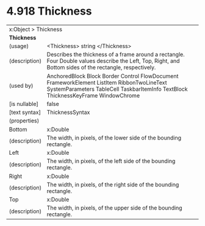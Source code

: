 <html dir="LTR" xmlns:mshelp="http://msdn.microsoft.com/mshelp" xmlns:ddue="http://ddue.schemas.microsoft.com/authoring/2003/5" xmlns:xlink="http://www.w3.org/1999/xlink" xmlns:tool="http://www.microsoft.com/tooltip">

<body>
 <input type="hidden" id="userDataCache" class="userDataStyle">
 <input type="hidden" id="hiddenScrollOffset">
 <img id="dropDownImage" style="display:none; height:0; width:0;" src="../local/drpdown.gif">
 <img id="dropDownHoverImage" style="display:none; height:0; width:0;" src="../local/drpdown_orange.gif">
 <img id="collapseImage" style="display:none; height:0; width:0;" src="../local/collapse.gif">
 <img id="expandImage" style="display:none; height:0; width:0;" src="../local/exp.gif">
 <img id="collapseAllImage" style="display:none; height:0; width:0;" src="../local/collall.gif">
 <img id="expandAllImage" style="display:none; height:0; width:0;" src="../local/expall.gif">
 <img id="copyImage" style="display:none; height:0; width:0;" src="../local/copycode.gif">
 <img id="copyHoverImage" style="display:none; height:0; width:0;" src="../local/copycodeHighlight.gif">
 <div id="header"><h1 class="heading">4.918 Thickness</h1></div>

 <div id="mainSection">
 <div id="mainBody">
 <div id="allHistory" class="saveHistory" onsave="saveAll()" onload="loadAll()"></div>
 <p xmlns:wsd="http://wsdev.schemas.microsoft.com/authoring/2008/2" xmlns:msxsl="urn:schemas-microsoft-com:xslt" xmlns:script="urn:script" xmlns:build="urn:build">
 </p>
 <div id="sectionSection0" class="section" name="collapseableSection">
 <content xmlns="http://ddue.schemas.microsoft.com/authoring/2003/5" xmlns:wsd="http://wsdev.schemas.microsoft.com/authoring/2008/2" xmlns:msxsl="urn:schemas-microsoft-com:xslt" xmlns:script="urn:script" xmlns:build="urn:build">
 </content>
 </div>
 <div id="sectionSection1" class="section" name="collapseableSection">
 <content xmlns="http://ddue.schemas.microsoft.com/authoring/2003/5" xmlns:wsd="http://wsdev.schemas.microsoft.com/authoring/2008/2" xmlns:msxsl="urn:schemas-microsoft-com:xslt" xmlns:script="urn:script" xmlns:build="urn:build">
 <table class="ProtocolAuthoredTable" xmlns="">
 <tr><td colspan="2">
<mshelp:link keywords="c0d383e4-fcdb-4546-a06b-81c262fe2a5e" tabindex="0">x:Object</mshelp:link> &gt; <mshelp:link keywords="3dce6814-0865-40cb-981e-11f6066a42db" tabindex="0">Thickness</mshelp:link> </td>
 </tr>
 <tr><td colspan="2">
 <b>Thickness</b> </td>
 </tr>
 <tr><td><div class="indent0">(usage)</div></td>
 <td>&lt;Thickness&gt; string &lt;/Thickness&gt;</td>
 </tr>
 <tr><td><div class="indent0">(description)</div></td>
 <td>Describes the thickness of a frame around a rectangle. Four Double values describe the Left, Top, Right, and Bottom sides of the rectangle, respectively.</td>
 </tr>
 <tr><td><div class="indent0">(used by)</div></td>
 <td><mshelp:link keywords="7750e2a6-0942-4023-b70f-8cef421a1176" tabindex="0">AnchoredBlock</mshelp:link> <mshelp:link keywords="c77175ee-2b52-4381-818f-44a71d783b0b" tabindex="0">Block</mshelp:link> <mshelp:link keywords="20ae0c9b-1293-4b28-8931-7448e2cf4179" tabindex="0">Border</mshelp:link> <mshelp:link keywords="c7bf5d44-7bf3-43b8-b6ae-b6cbc0ac8a44" tabindex="0">Control</mshelp:link> <mshelp:link keywords="3fea3be5-cbcf-4710-9568-c39ec85b9a9f" tabindex="0">FlowDocument</mshelp:link> <mshelp:link keywords="f80d4df2-08f5-4cbb-9a5e-f99fab120062" tabindex="0">FrameworkElement</mshelp:link> <mshelp:link keywords="ed119740-6619-42ba-a509-f0b9fad628c4" tabindex="0">ListItem</mshelp:link> <mshelp:link keywords="f88aa048-3c74-4926-8fb1-d379f5ef0a0a" tabindex="0">RibbonTwoLineText</mshelp:link> <mshelp:link keywords="801f7e84-c621-48dd-9104-ef0c2bd528c5" tabindex="0">SystemParameters</mshelp:link> <mshelp:link keywords="76e5a07b-7822-42dc-9157-9390fb66a3d5" tabindex="0">TableCell</mshelp:link> <mshelp:link keywords="c3bd174a-56a1-40af-bbf5-d78c448dfa96" tabindex="0">TaskbarItemInfo</mshelp:link> <mshelp:link keywords="e7787ba9-d353-40e0-9ec9-963f57ef85f9" tabindex="0">TextBlock</mshelp:link> <mshelp:link keywords="47d39a3b-1bdb-4a15-a3f5-601db03bb781" tabindex="0">ThicknessKeyFrame</mshelp:link> <mshelp:link keywords="06434517-1dea-4a62-ad78-b97eb2fb80a9" tabindex="0">WindowChrome</mshelp:link></td>
 </tr>
 <tr><td><div class="indent0">[is nullable]</div></td>
 <td>false</td>
 </tr>
 <tr><td><div class="indent0">[text syntax]</div></td>
 <td><mshelp:link keywords="d9531446-2fd3-47b4-9ad7-cb271f8f43e5" tabindex="0">ThicknessSyntax</mshelp:link></td>
 </tr>
 <tr><td><div class="indent0">(properties)</div></td>
 <td></td>
 </tr>
 <tr><td><div class="indent2">Bottom</div></td>
 <td><mshelp:link keywords="19251929-7346-482e-8521-cd221205d449" tabindex="0">x:Double</mshelp:link></td>
 </tr>
 <tr><td><div class="indent4">(description)</div></td>
 <td>The width, in pixels, of the lower side of the bounding rectangle.</td>
 </tr>
 <tr><td><div class="indent2">Left</div></td>
 <td><mshelp:link keywords="19251929-7346-482e-8521-cd221205d449" tabindex="0">x:Double</mshelp:link></td>
 </tr>
 <tr><td><div class="indent4">(description)</div></td>
 <td>The width, in pixels, of the left side of the bounding rectangle.</td>
 </tr>
 <tr><td><div class="indent2">Right</div></td>
 <td><mshelp:link keywords="19251929-7346-482e-8521-cd221205d449" tabindex="0">x:Double</mshelp:link></td>
 </tr>
 <tr><td><div class="indent4">(description)</div></td>
 <td>The width, in pixels, of the right side of the bounding rectangle.</td>
 </tr>
 <tr><td><div class="indent2">Top</div></td>
 <td><mshelp:link keywords="19251929-7346-482e-8521-cd221205d449" tabindex="0">x:Double</mshelp:link></td>
 </tr>
 <tr><td><div class="indent4">(description)</div></td>
 <td>The width, in pixels, of the upper side of the bounding rectangle.</td>
 </tr>
</table>
 </content>
 </div>
 <!--[if gte IE 5]>
 <tool:tip element="languageFilterToolTip" avoidmouse="false"/>
 <![endif]-->
 </div>
 <a name="feedback"></a><span></span>
 </div>
</body></html>
